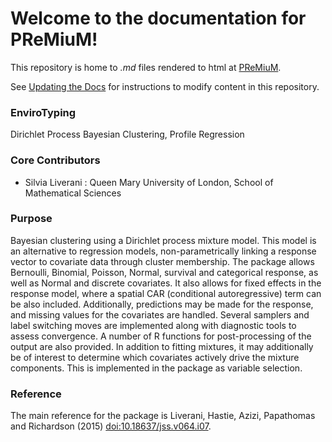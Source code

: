 # Welcome to the documentation for PReMiuM!

This repository is home to _.md_ files rendered to html at [PReMiuM](https://premium-r-package.readthedocs.io/en/latest/).

See [Updating the Docs](/updating/) for instructions to modify content in this repository.


### EnviroTyping

Dirichlet Process Bayesian Clustering, Profile Regression

### Core Contributors

- Silvia Liverani : Queen Mary University of London, School of Mathematical Sciences

### Purpose

Bayesian clustering using a Dirichlet process mixture model. This model is an alternative to regression models, non-parametrically linking a response vector to covariate data through cluster membership. The package allows Bernoulli, Binomial, Poisson, Normal, survival and categorical response, as well as Normal and discrete covariates. It also allows for fixed effects in the response model, where a spatial CAR (conditional autoregressive) term can be also included. Additionally, predictions may be made for the response, and missing values for the covariates are handled. Several samplers and label switching moves are implemented along with diagnostic tools to assess convergence. A number of R functions for post-processing of the output are also provided. In addition to fitting mixtures, it may additionally be of interest to determine which covariates actively drive the mixture components. This is implemented in the package as variable selection. 

### Reference

The main reference for the package is Liverani, Hastie, Azizi, Papathomas and Richardson (2015) <doi:10.18637/jss.v064.i07>.

